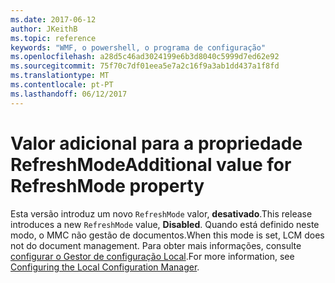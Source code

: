 ```yaml
---
ms.date: 2017-06-12
author: JKeithB
ms.topic: reference
keywords: "WMF, o powershell, o programa de configuração"
ms.openlocfilehash: a28d5c46ad3024199e6b3d8040c5999d7ed62e92
ms.sourcegitcommit: 75f70c7df01eea5e7a2c16f9a3ab1dd437a1f8fd
ms.translationtype: MT
ms.contentlocale: pt-PT
ms.lasthandoff: 06/12/2017
---
```

# <a name="additional-value-for-refreshmode-property"></a><span data-ttu-id="56e4e-102">Valor adicional para a propriedade RefreshMode</span><span class="sxs-lookup"><span data-stu-id="56e4e-102">Additional value for RefreshMode property</span></span>

<span data-ttu-id="56e4e-103">Esta versão introduz um novo `RefreshMode` valor, **desativado**.</span><span class="sxs-lookup"><span data-stu-id="56e4e-103">This release introduces a new `RefreshMode` value, **Disabled**.</span></span> <span data-ttu-id="56e4e-104">Quando está definido neste modo, o MMC não gestão de documentos.</span><span class="sxs-lookup"><span data-stu-id="56e4e-104">When this mode is set, LCM does not do document management.</span></span> <span data-ttu-id="56e4e-105">Para obter mais informações, consulte [configurar o Gestor de configuração Local](https://msdn.microsoft.com/powershell/dsc/metaconfig).</span><span class="sxs-lookup"><span data-stu-id="56e4e-105">For more information, see [Configuring the Local Configuration Manager](https://msdn.microsoft.com/powershell/dsc/metaconfig).</span></span>

